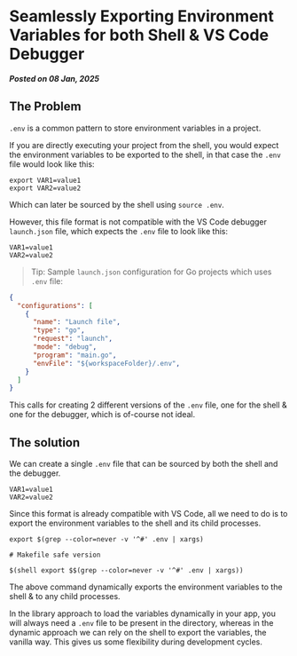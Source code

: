 # Seamlessly Exporting Environment Variables for both Shell & VS Code Debugger
**_Posted on 08 Jan, 2025_**

## The Problem

`.env` is a common pattern to store environment variables in a project.

If you are directly executing your project from the shell, you would expect the environment variables to be exported to the shell, in that case the `.env` file would look like this:

```shell
export VAR1=value1
export VAR2=value2
```

Which can later be sourced by the shell using `source .env`.

However, this file format is not compatible with the VS Code debugger `launch.json` file, which expects the `.env` file to look like this:

```shell
VAR1=value1
VAR2=value2
```

> Tip: Sample `launch.json` configuration for Go projects which uses `.env` file:

```json
{
  "configurations": [
    {
      "name": "Launch file",
      "type": "go",
      "request": "launch",
      "mode": "debug",
      "program": "main.go",
      "envFile": "${workspaceFolder}/.env",
    }
  ]
}
```

This calls for creating 2 different versions of the `.env` file, one for the shell & one for the debugger, which is of-course not ideal.

## The solution

We can create a single `.env` file that can be sourced by both the shell and the debugger.

```shell
VAR1=value1
VAR2=value2
```

Since this format is already compatible with VS Code, all we need to do is to export the environment variables to the shell and its child processes.

```shell
export $(grep --color=never -v '^#' .env | xargs)

# Makefile safe version

$(shell export $$(grep --color=never -v '^#' .env | xargs))
```

The above command dynamically exports the environment variables to the shell & to any child processes.

In the library approach to load the variables dynamically in your app, you will always need a `.env` file to be present in the directory, whereas in the dynamic approach we can rely on the shell to export the variables, the vanilla way. This gives us some flexibility during development cycles.
